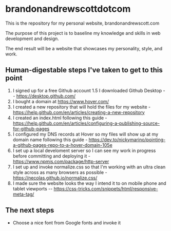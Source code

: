 # brandonandrewscottdotcom
This is the repository for my personal website, brandonandrewscott.com

The purpose of this project is to baseline my knowledge and skills in web development and design.

The end result will be a website that showcases my personality, style, and work.


## Human-digestable steps I've taken to get to this point
1. I signed up for a free Github account
1.5 I downloaded Github Desktop -- https://desktop.github.com/
2. I bought a domain at https://www.hover.com/ 
3. I created a new repository that will hold the files for my website - https://help.github.com/en/articles/creating-a-new-repository
4. I created an index.html following this guide - https://help.github.com/en/articles/configuring-a-publishing-source-for-github-pages
5. I configured my DNS records at Hover so my files will show up at my domain name following this guide - https://dev.to/nickymarino/pointing-a-github-pages-repo-to-a-hover-domain-105e
6. I set up a local develoment server so I can see my work in progress before committing and deploying it -https://www.npmjs.com/package/http-server
7. I set up and invoke normalize.css so that I'm working with an ultra clean style across as many browsers as possible - https://necolas.github.io/normalize.css/
8. I made sure the website looks the way I intend it to on mobile phone and tablet viewports -- https://css-tricks.com/snippets/html/responsive-meta-tag/



## The next steps
- Choose a nice font from Google fonts and invoke it

